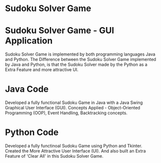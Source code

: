 # Sudoku Solver Game

# Sudoku Solver Game - GUI Application

Sudoku Solver Game is implemented by both programming languages Java and Python.
The Difference between the Sudoku Solver Game implemented by Java and Python, is that the Sudoku Solver made by the Python as a Extra Feature and more attractive UI.

# Java Code

Developed a fully functional Sudoku Game in Java with a Java Swing Graphical User Interface (GUI).
Concepts Applied - Object-Oriented Programming (OOP), Event Handling, Backtracking concepts.

# Python Code

Developed a fully functinoal Sudoku Game using Python and Tkinter.
Created the More Attractive User Interface (UI).
And also built an Extra Feature of 'Clear All' in this Sudoku Solver Game.
